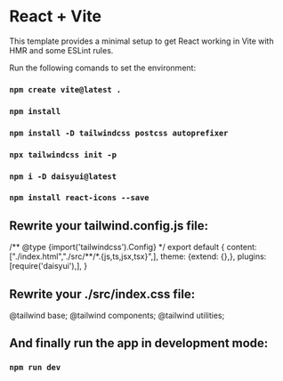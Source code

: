 # React + Vite

This template provides a minimal setup to get React working in Vite with HMR and some ESLint rules.

Run the following comands to set the environment:

### `npm create vite@latest .`

### `npm install`

### `npm install -D tailwindcss postcss autoprefixer`

### `npx tailwindcss init -p`

### `npm i -D daisyui@latest`

### `npm install react-icons --save`

## Rewrite your tailwind.config.js file:

/** @type {import('tailwindcss').Config} \*/
export default {
content: ["./index.html","./src/**/\*.{js,ts,jsx,tsx}",],
theme: {extend: {},},
plugins: [require('daisyui'),],
}

## Rewrite your ./src/index.css file:

@tailwind base;
@tailwind components;
@tailwind utilities;

## And finally run the app in development mode:

### `npm run dev`
